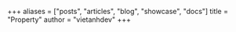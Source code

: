 +++
aliases = ["posts", "articles", "blog", "showcase", "docs"]
title = "Property"
author = "vietanhdev"
+++
